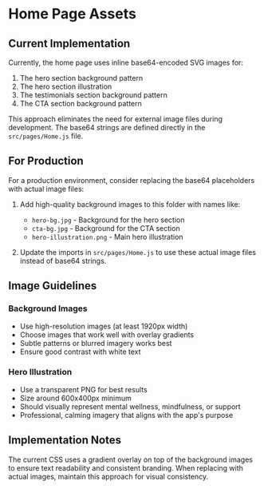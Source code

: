 # Home Page Assets

## Current Implementation

Currently, the home page uses inline base64-encoded SVG images for:
1. The hero section background pattern
2. The hero section illustration
3. The testimonials section background pattern
4. The CTA section background pattern

This approach eliminates the need for external image files during development. The base64 strings are defined directly in the `src/pages/Home.js` file.

## For Production

For a production environment, consider replacing the base64 placeholders with actual image files:

1. Add high-quality background images to this folder with names like:
   - `hero-bg.jpg` - Background for the hero section
   - `cta-bg.jpg` - Background for the CTA section
   - `hero-illustration.png` - Main hero illustration

2. Update the imports in `src/pages/Home.js` to use these actual image files instead of base64 strings.

## Image Guidelines

### Background Images
- Use high-resolution images (at least 1920px width)
- Choose images that work well with overlay gradients
- Subtle patterns or blurred imagery works best
- Ensure good contrast with white text

### Hero Illustration
- Use a transparent PNG for best results
- Size around 600x400px minimum
- Should visually represent mental wellness, mindfulness, or support
- Professional, calming imagery that aligns with the app's purpose

## Implementation Notes

The current CSS uses a gradient overlay on top of the background images to ensure text readability and consistent branding. When replacing with actual images, maintain this approach for visual consistency. 